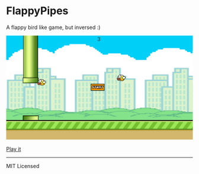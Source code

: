# FlappyPipes

A flappy bird like game, but inversed :)

![GitHub Logo](/Assets/Screenshots/ss_flappypipes.png)

[Play it](https://jrmatos.github.io/FlappyPipes/)

---
MIT Licensed
